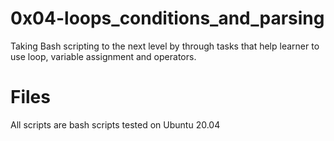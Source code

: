 # 0x04-loops_conditions_and_parsing

Taking Bash scripting to the next level by through tasks that help learner to use loop, variable assignment and operators.

# Files
All scripts are bash scripts tested on Ubuntu 20.04
